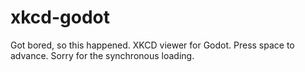 # xkcd-godot
Got bored, so this happened.  XKCD viewer for Godot.  Press space to advance.  Sorry for the synchronous loading.
